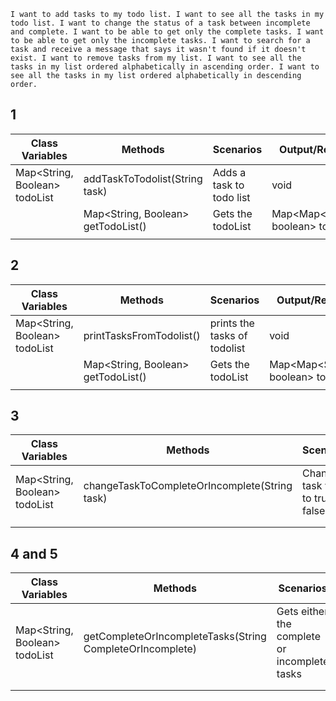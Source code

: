 

``
I want to add tasks to my todo list.
I want to see all the tasks in my todo list.
I want to change the status of a task between incomplete and complete.
I want to be able to get only the complete tasks.
I want to be able to get only the incomplete tasks.
I want to search for a task and receive a message that says it wasn't found if it doesn't exist.
I want to remove tasks from my list.
I want to see all the tasks in my list ordered alphabetically in ascending order.
I want to see all the tasks in my list ordered alphabetically in descending order.
``



## 1

| Class Variables               | Methods                            | Scenarios                | Output/Return                     |
|-------------------------------|------------------------------------|--------------------------|-----------------------------------|
| Map<String, Boolean> todoList | addTaskToTodolist(String task)     | Adds a task to todo list | void                              |
|                               | Map<String, Boolean> getTodoList() | Gets the todoList        | Map<Map<String, boolean> todolist |
|                               |                                    |                          |                                   |

## 2

| Class Variables               | Methods                            | Scenarios                    | Output/Return                     |
|-------------------------------|------------------------------------|------------------------------|-----------------------------------|
| Map<String, Boolean> todoList | printTasksFromTodolist()           | prints the tasks of todolist | void                              |
|                               | Map<String, Boolean> getTodoList() | Gets the todoList            | Map<Map<String, boolean> todolist |
|                               |                                    |                              |                                   |


## 3

| Class Variables               | Methods                                       | Scenarios                           | Output/Return |
|-------------------------------|-----------------------------------------------|-------------------------------------|---------------|
| Map<String, Boolean> todoList | changeTaskToCompleteOrIncomplete(String task) | Changes task value to true or false | void          |
|                               |                                               |                                     |               |
|                               |                                               |                                     |               |


## 4 and 5

| Class Variables               | Methods                                                   | Scenarios                                    | Output/Return              |
|-------------------------------|-----------------------------------------------------------|----------------------------------------------|----------------------------|
| Map<String, Boolean> todoList | getCompleteOrIncompleteTasks(String CompleteOrIncomplete) | Gets either the complete or incomplete tasks | Map<String, Boolean> tasks |
|                               |                                                           |                                              |                            |
|                               |                                                           |                                              |                            |
